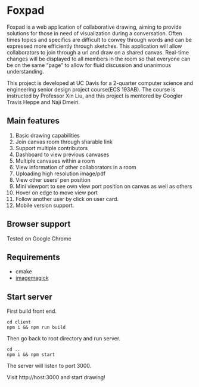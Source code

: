 # Foxpad

Foxpad is a web application of collaborative drawing, aiming to provide solutions for those in need of visualization during a conversation. Often times topics and specifics are difficult to convey through words and can be expressed more efficiently through sketches. This application will allow collaborators to join through a url and draw on a shared canvas. Real-time changes will be displayed to all members in the room so that everyone can be on the same “page” to allow for fluid discussion and unanimous understanding.

This project is developed at UC Davis for a 2-quarter computer science and engineering senior design project course(ECS 193AB). The course is instructed by Professor Xin Liu, and this project is mentored by Googler Travis Heppe and Naji Dmeiri.

## Main features

1. Basic drawing capabilities
2. Join canvas room through sharable link 
3. Support multiple contributors
4. Dashboard to view previous canvases
5. Multiple canvases within a room
6. View information of other collaborators in a room
7. Uploading high resolution image/pdf
8. View other users’ pen position
9. Mini viewport to see own view port position on canvas as well as others
10. Hover on edge to move view port
11. Follow another user by click on user card.
12. Mobile version support.

## Browser support

Tested on Google Chrome

## Requirements

- cmake
- [imagemagick](https://imagemagick.org/script/install-source.php)

## Start server

First build front end.
```
cd client
npm i && npm run build
```
Then go back to root directory and run server.
```
cd ..
npm i && npm start
```
The server will listen to port 3000.

Visit http://host:3000 and start drawing!

